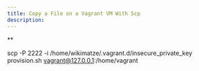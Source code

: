 ```yaml
---
title: Copy a File on a Vagrant VM With Scp
description:
---
```

**

scp -P 2222 -i /home/wikimatze/.vagrant.d/insecure_private_key provision.sh vagrant@127.0.0.1:/home/vagrant


